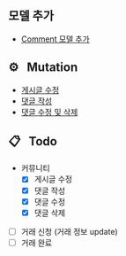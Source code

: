 ## 모델 추가
- [Comment 모델 추가](https://github.com/seongho-joo/majgo_server/commit/3f225151ad58b864b07cacccc70c10138e06bd05)

<!-- ## 🔨 &nbsp;&nbsp;Modify Logic -->

## ⚙️ &nbsp;&nbsp;Mutation
- [게시글 수정](https://github.com/seongho-joo/majgo_server/commit/c306dd8c3608896de61fdf61099813d1c1d64f09)
- [댓글 작성](https://github.com/seongho-joo/majgo_server/commit/dba391e719f436799b3eb70944e0125b77d865c1)
- [댓글 수정 및 삭제](https://github.com/seongho-joo/majgo_server/commit/0fce5c211d218c186cb2f48ab1a9d04bba36552c)
<!--

## 📃 &nbsp;&nbsp;Qeury

 ## ⌨️ &nbsp;&nbsp;Refactoring

## 📲 &nbsp;&nbsp;Computed Field
   -->

## 📋 &nbsp;&nbsp;Todo
- 커뮤니티
  - [x] 게시글 수정
  - [x] 댓글 작성
  - [x] 댓글 수정
  - [x] 댓글 삭제
- [ ] 거래 신청 (거래 정보 update)
- [ ] 거래 완료